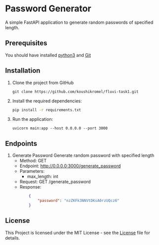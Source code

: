 # Password Generator
A simple FastAPI application to generate random passwords of specified length.

## Prerequisites
 You should have installed [python3](https://www.python.org/downloads/) and [Git](https://www.git-scm.com/downloads)

## Installation
1. Clone the project from GitHub
    ```git
    git clone https://github.com/koushikromel/fluvi-task1.git
    ```
2. Install the required dependencies:
    ```bash
    pip install -r requirements.txt
    ```
3. Run the application:
    ```
    uvicorn main:app --host 0.0.0.0 --port 3000
    ```

## Endpoints
1. Generate Password
    Generate random password with specified length
    -   Method: GET
    -   Endpoint: http://0.0.0.0:3000/generate_password
    -   Parameters:
        - max_length: int
    -   Request: GET /generate_password
    -   Response: 
        ```json
            {
                "password": "nzZKFk3NNVtDKsA0rzUQcz6"
            }
        ```

## License
This Project is licensed under the MIT License - see the [License](https://choosealicense.com/licenses/mit/) file for details.